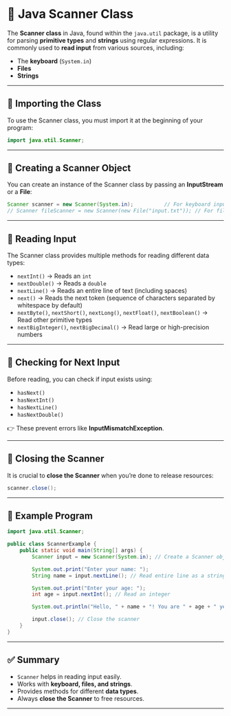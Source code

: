 # 📘 Java Scanner Class

The **Scanner class** in Java, found within the `java.util` package, is a utility for parsing **primitive types** and **strings** using regular expressions.
It is commonly used to **read input** from various sources, including:

* The **keyboard** (`System.in`)
* **Files**
* **Strings**

---

## 🔹 Importing the Class

To use the Scanner class, you must import it at the beginning of your program:

```java
import java.util.Scanner;
```

---

## 🔹 Creating a Scanner Object

You can create an instance of the Scanner class by passing an **InputStream** or a **File**:

```java
Scanner scanner = new Scanner(System.in);          // For keyboard input
// Scanner fileScanner = new Scanner(new File("input.txt")); // For file input
```

---

## 🔹 Reading Input

The Scanner class provides multiple methods for reading different data types:

* `nextInt()` → Reads an `int`
* `nextDouble()` → Reads a `double`
* `nextLine()` → Reads an entire line of text (including spaces)
* `next()` → Reads the next token (sequence of characters separated by whitespace by default)
* `nextByte()`, `nextShort()`, `nextLong()`, `nextFloat()`, `nextBoolean()` → Read other primitive types
* `nextBigInteger()`, `nextBigDecimal()` → Read large or high-precision numbers

---

## 🔹 Checking for Next Input

Before reading, you can check if input exists using:

* `hasNext()`
* `hasNextInt()`
* `hasNextLine()`
* `hasNextDouble()`

👉 These prevent errors like **InputMismatchException**.

---

## 🔹 Closing the Scanner

It is crucial to **close the Scanner** when you’re done to release resources:

```java
scanner.close();
```

---

## 🔹 Example Program

```java
import java.util.Scanner;

public class ScannerExample {
    public static void main(String[] args) {
        Scanner input = new Scanner(System.in); // Create a Scanner object for keyboard input

        System.out.print("Enter your name: ");
        String name = input.nextLine(); // Read entire line as a string

        System.out.print("Enter your age: ");
        int age = input.nextInt(); // Read an integer

        System.out.println("Hello, " + name + "! You are " + age + " years old.");

        input.close(); // Close the scanner
    }
}
```

---

## ✅ Summary

* `Scanner` helps in reading input easily.
* Works with **keyboard, files, and strings**.
* Provides methods for different **data types**.
* Always **close the Scanner** to free resources.

---
